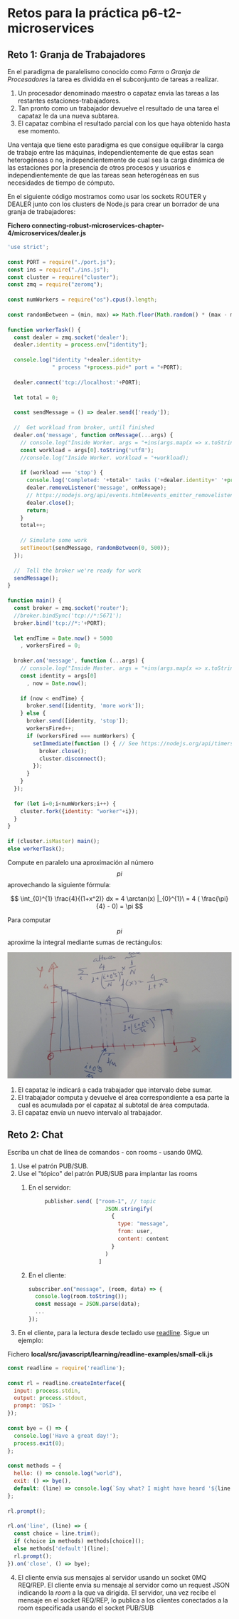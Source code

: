 # Retos para la práctica p6-t2-microservices

## Reto 1: Granja de Trabajadores

En el paradigma de paralelismo conocido como *Farm* o *Granja de
Procesadores* la tarea es dividida en el subconjunto de tareas a
realizar. 
1. Un procesador denominado maestro o capataz envia las
tareas a las restantes estaciones-trabajadores. 
2. Tan pronto como un trabajador devuelve el resultado de una tarea el capataz le da una
nueva subtarea. 
3.  El capataz combina el resultado parcial con los que
haya obtenido hasta ese momento. 

Una ventaja que tiene este paradigma es que consigue equilibrar la carga de trabajo entre las máquinas,
independientemente de que estas sean heterogéneas o no, independientemente
de cual sea la carga dinámica de las estaciones por la presencia
de otros procesos y usuarios e independientemente de que las tareas
sean heterogéneas en sus necesidades de tiempo de cómputo.

En el siguiente código mostramos como usar los sockets ROUTER  y DEALER junto 
con los clusters de Node.js para  crear un borrador de una granja de trabajadores:

**Fichero connecting-robust-microservices-chapter-4/microservices/dealer.js**

```js
'use strict';

const PORT = require("./port.js");
const ins = require("./ins.js");
const cluster = require("cluster");
const zmq = require("zeromq");

const numWorkers = require("os").cpus().length;

const randomBetween = (min, max) => Math.floor(Math.random() * (max - min) + min);

function workerTask() {
  const dealer = zmq.socket('dealer');
  dealer.identity = process.env["identity"]; 

  console.log("identity "+dealer.identity+
              " process "+process.pid+" port = "+PORT);

  dealer.connect('tcp://localhost:'+PORT);

  let total = 0;

  const sendMessage = () => dealer.send(['ready']);

  //  Get workload from broker, until finished
  dealer.on('message', function onMessage(...args) {
    // console.log("Inside Worker. args = "+ins(args.map(x => x.toString())));
    const workload = args[0].toString('utf8');
    //console.log("Inside Worker. workload = "+workload);

    if (workload === 'stop') {
      console.log('Completed: '+total+' tasks ('+dealer.identity+' '+process.pid+')');
      dealer.removeListener('message', onMessage);
      // https://nodejs.org/api/events.html#events_emitter_removelistener_eventname_listener is a method of EventsEmitter
      dealer.close();
      return;
    }
    total++;

    // Simulate some work
    setTimeout(sendMessage, randomBetween(0, 500));
  });

  //  Tell the broker we're ready for work
  sendMessage();
}

function main() {
  const broker = zmq.socket('router');
  //broker.bindSync('tcp://*:5671');
  broker.bind('tcp://*:'+PORT);

  let endTime = Date.now() + 5000
    , workersFired = 0;

  broker.on('message', function (...args) {
    // console.log("Inside Master. args = "+ins(args.map(x => x.toString())));
    const identity = args[0]
      , now = Date.now();

    if (now < endTime) {
      broker.send([identity, 'more work']);
    } else {
      broker.send([identity, 'stop']);
      workersFired++;
      if (workersFired === numWorkers) {
        setImmediate(function () { // See https://nodejs.org/api/timers.html#timers_setimmediate_callback_args
          broker.close();
          cluster.disconnect();
        });
      }
    }
  });

  for (let i=0;i<numWorkers;i++) {
    cluster.fork({identity: "worker"+i});
  }
}

if (cluster.isMaster) main();
else workerTask();
```

Compute en paralelo una aproximación al número $$pi$$ aprovechando la siguiente fórmula:

$$
\int_{0}^{1} \frac{4}{(1+x^2)} dx  = 4 \arctan(x) |_{0}^{1}\ = 4 ( \frac{\pi}{4} - 0) = \pi 
$$

Para computar $$pi$$ aproxime la integral mediante sumas de rectángulos:

![](integration-as-a-sum.jpg)

1. El capataz  le indicará a cada trabajador que intervalo debe sumar. 
2. El trabajador computa y devuelve el área correspondiente a esa parte la cual es acumulada por el capataz al subtotal de área computada.
3. El capataz envía un nuevo intervalo al trabajador.


## Reto 2: Chat

Escriba un chat de línea de comandos - con rooms - usando 0MQ.

1. Use el patrón PUB/SUB. 
2. Use el "tópico" del patrón PUB/SUB para implantar las rooms
   1. En el servidor:

      ```js
           publisher.send( ["room-1", // topic
                              JSON.stringify(
                                {
                                  type: "message",
                                  from: user,
                                  content: content
                                }
                              )
                            ]
      ```
   2. En el cliente:

      ```js
      subscriber.on("message", (room, data) => {
        console.log(room.toString());
        const message = JSON.parse(data);
        ...
      });
      ```
3. En el cliente, para la lectura desde teclado use [readline](https://nodejs.org/api/readline.html#readline_readline). Sigue un ejemplo:

  Fichero **local/src/javascript/learning/readline-examples/small-cli.js**

  ```js
  const readline = require('readline');

  const rl = readline.createInterface({
    input: process.stdin,
    output: process.stdout,
    prompt: 'DSI> '
  });

  const bye = () => {
    console.log('Have a great day!');
    process.exit(0);
  };

  const methods = {
    hello: () => console.log("world"),
    exit: () => bye(),
    default: (line) => console.log(`Say what? I might have heard '${line.trim()}'`),
  };

  rl.prompt();

  rl.on('line', (line) => {
    const choice = line.trim();
    if (choice in methods) methods[choice]();
    else methods['default'](line);
    rl.prompt();
  }).on('close', () => bye);
  ```
4. El cliente envía sus mensajes al servidor usando un socket 0MQ  REQ/REP.
El cliente envía su mensaje al servidor como un request JSON indicando la *room* a la que va dirigida. 
El servidor, una vez recibe el mensaje en el socket REQ/REP, lo 
publica a los clientes conectados a la room especificada usando el socket PUB/SUB

